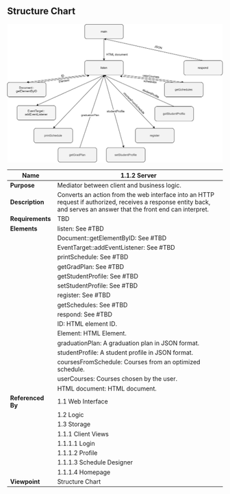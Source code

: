 ## Structure Chart

![](TeamThreeFiles/1.1.2%20Server%20SC.drawio.svg)

| Name| 1.1.2 Server                   |
| --------------------------------------- | ------------------------------------- |
| __Purpose__      | Mediator between client and business logic.       |
| __Description__  | Converts an action from the web interface into an HTTP request if authorized, receives a response entity back, and serves an answer that the front end can interpret. |
| __Requirements__ | TBD                                               |
| __Elements__     |listen: See #TBD|
||Document::getElementByID: See #TBD|
||EventTarget::addEventListener: See #TBD|
||printSchedule: See #TBD|
||getGradPlan: See #TBD|
||getStudentProfile: See #TBD|
||setStudentProfile: See #TBD|
||register: See #TBD|
||getSchedules: See #TBD|
||respond: See #TBD|
||ID: HTML element ID.|
||Element: HTML Element.|
||graduationPlan: A graduation plan in JSON format.|
||studentProfile: A student profile in JSON format.|
||coursesFromSchedule: Courses from an optimized schedule.|
||userCourses: Courses chosen by the user.|
||HTML document: HTML document.|
| __Referenced By__ | 1.1 Web Interface                                   |
|                  | 1.2 Logic|      
|                  | 1.3 Storage
|                  | 1.1.1 Client Views                                  |
|                  | 1.1.1.1 Login                                         |
|                  | 1.1.1.2 Profile                                       |
|                  | 1.1.1.3 Schedule Designer                             |
|                  | 1.1.1.4 Homepage                                      |
| __Viewpoint__    | Structure Chart |
